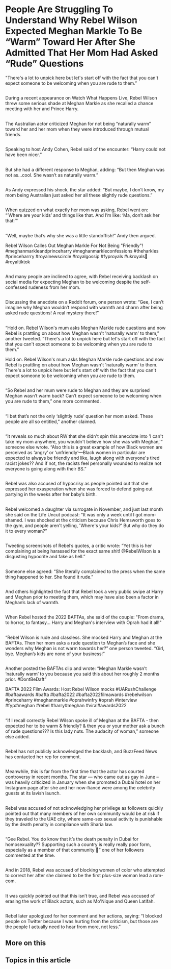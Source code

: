 # People Are Struggling To Understand Why Rebel Wilson Expected Meghan Markle To Be “Warm” Toward Her After She Admitted That Her Mom Had Asked “Rude” Questions

"There's a lot to unpick here but let's start off with the fact that you can't expect someone to be welcoming when you are rude to them.”

## 
During a recent appearance on Watch What Happens Live, Rebel Wilson threw some serious shade at Meghan Markle as she recalled a chance meeting with her and Prince Harry.


## 
The Australian actor criticized Meghan for not being “naturally warm” toward her and her mom when they were introduced through mutual friends.


## 
Speaking to host Andy Cohen, Rebel said of the encounter: “Harry could not have been nicer.”


## 
But she had a different response to Meghan, adding: “But then Meghan was not as…cool. She wasn’t as naturally warm.”


## 
As Andy expressed his shock, the star added: “But maybe, I don’t know, my mom being Australian just asked her all these slightly rude questions.”


## 
When quizzed on what exactly her mom was asking, Rebel went on: “‘Where are your kids’ and things like that. And I’m like: ‘Ma, don’t ask her that!’”


## 
“Well, maybe that’s why she was a little standoffish!” Andy then argued.


Rebel Wilson Calles Out Meghan Markle For Not Being "Friendly"! #meghanmarkleandprinceharry #meghanmarkleconfessions #theharkles #princeharrry #royalnewscircle #royalgossip #fyproyals #ukroyals👑 #royaltiktok

## 
And many people are inclined to agree, with Rebel receiving backlash on social media for expecting Meghan to be welcoming despite the self-confessed rudeness from her mom.


## 
Discussing the anecdote on a Reddit forum, one person wrote: “Gee, I can’t imagine why Meghan wouldn’t respond with warmth and charm after being asked rude questions! A real mystery there!”


## 
“Hold on. Rebel Wilson's mum asks Meghan Markle rude questions and now Rebel is prattling on about how Meghan wasn't 'naturally warm' to them,” another tweeted. “There's a lot to unpick here but let's start off with the fact that you can't expect someone to be welcoming when you are rude to them.”


Hold on.
Rebel Wilson's mum asks Meghan Markle rude questions and now Rebel is prattling on about how Meghan wasn't 'naturally warm' to them. 
There's a lot to unpick here but let's start off with the fact that you can't expect someone to be welcoming when you are rude to them.

## 
“So Rebel and her mum were rude to Meghan and they are surprised Meghan wasn’t warm back? Can’t expect someone to be welcoming when you are rude to them,” one more commented.


## 
“I bet that’s not the only ‘slightly rude’ question her mom asked. These people are all so entitled,” another claimed.


## 
“It reveals so much about RW that she didn't spin this anecdote into 'I can't take my mom anywhere, you wouldn't believe how she was with Meghan,'” someone else wrote. “Also this is a great example of how Black women are perceived as ‘angry’ or ‘unfriendly’—Black women in particular are expected to always be friendly and like, laugh along with everyone's tired racist jokes?? And if not, the racists feel personally wounded to realize not everyone is going along with their BS.”


## 
Rebel was also accused of hypocrisy as people pointed out that she expressed her exasperation when she was forced to defend going out partying in the weeks after her baby’s birth.


## 
Rebel welcomed a daughter via surrogate in November, and just last month she said on the Life Uncut podcast: “It was only a week until I got mom-shamed. I was shocked at the criticism because Chris Hemsworth goes to the gym, and people aren't yelling, 'Where's your kids?' But why do they do it to every woman?”


## 
Tweeting screenshots of Rebel’s quotes, a critic wrote: “Yet this is her complaining at being harassed for the exact same shit! @RebelWilson is a disgusting hypocrite and fake as hell.”


## 
Someone else agreed: “She literally complained to the press when the same thing happened to her. She found it rude.”


## 
And others highlighted the fact that Rebel took a very public swipe at Harry and Meghan prior to meeting them, which may have also been a factor in Meghan’s lack of warmth.


## 
When Rebel hosted the 2022 BAFTAs, she said of the couple: "From drama, to horror, to fantasy... Harry and Meghan's interview with Oprah had it all!"


## 
“Rebel Wilson is rude and classless. She mocked Harry and Meghan at the BAFTAs. Then her mom asks a rude question to Meghan’s face and she wonders why Meghan is not warm towards her?” one person tweeted. “Girl, bye. Meghan’s kids are none of your business!”


## 
Another posted the BAFTAs clip and wrote: “Meghan Markle wasn’t ‘naturally warm’ to you because you said this about her roughly 2 months prior. #DontBeDaft”


BAFTA 2022 Film Awards: Host Rebel Wilson mocks #UARushChallenge #baftaawards #bafta #bafta2022 #bafta2022filmawards #rebelwilson #princeharry #meghanmarkle #oprahwinfry #oprah #interview #fyp#meghan #rebel #harry#meghan #viral#awards2022

## 
“If I recall correctly Rebel Wilson spoke ill of Meghan at the BAFTA - then expected her to be warm & friendly? & then you or your mother ask a bunch of rude questions??? Is this lady nuts. The audacity of woman,” someone else added.


## 
Rebel has not publicly acknowledged the backlash, and BuzzFeed News has contacted her rep for comment.


## 
Meanwhile, this is far from the first time that the actor has courted controversy in recent months. The star — who came out as gay in June – was heavily criticized in January when she promoted a Dubai hotel on her Instagram page after she and her now-fiancé were among the celebrity guests at its lavish launch.


## 
Rebel was accused of not acknowledging her privilege as followers quickly pointed out that many members of her own community would be at risk if they traveled to the UAE city, where same-sex sexual activity is punishable by the death penalty in compliance with Sharia law.


## 
“Gee Rebel. You do know that it’s the death penalty in Dubai for homosexuality?? Supporting such a country is really really poor form, especially as a member of that community 🤯” one of her followers commented at the time.


## 
And in 2018, Rebel was accused of blocking women of color who attempted to correct her after she claimed to be the first plus-size woman lead a rom-com.


## 
It was quickly pointed out that this isn’t true, and Rebel was accused of erasing the work of Black actors, such as Mo'Nique and Queen Latifah.


## 
Rebel later apologized for her comment and her actions, saying: “I blocked people on Twitter because I was hurting from the criticism, but those are the people I actually need to hear from more, not less.”


## More on this

## Topics in this article

